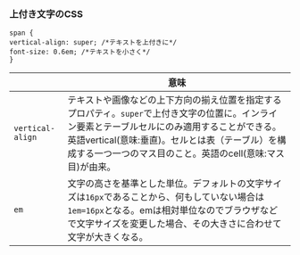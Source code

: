 ### 上付き文字のCSS

```
span {
vertical-align: super; /*テキストを上付きに*/
font-size: 0.6em; /*テキストを小さく*/
}
```

||意味|
|-|-|
|`vertical-align`|テキストや画像などの上下方向の揃え位置を指定するプロパティ。`super`で上付き文字の位置に。インライン要素とテーブルセルにのみ適用することができる。英語vertical(意味:垂直)。セルとは表（テーブル）を構成する一つ一つのマス目のこと。英語のcell(意味:マス目)が由来。|
|`em`|文字の高さを基準とした単位。デフォルトの文字サイズは`16px`であることから、何もしていない場合は`1em=16px`となる。emは相対単位なのでブラウザなどで文字サイズを変更した場合、その大きさに合わせて文字が大きくなる。|
